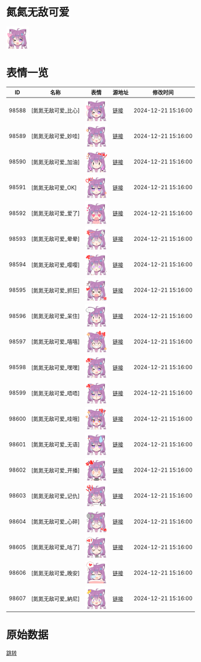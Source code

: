 # 氮氮无敌可爱

<img src="./cover.png" height="60" alt="cover" />

# 表情一览

|ID|名称|表情|源地址|修改时间|
|----|----|----|----|----|
|98588|[氮氮无敌可爱_比心]|<img src="./pic/098588_%5B氮氮无敌可爱_比心%5D.png" height="60" alt="比心"/>|[链接](https://i0.hdslb.com/bfs/garb/255d0a044a5296269c3343195762e588d862b784.png)|2024-12-21 15:16:00|
|98589|[氮氮无敌可爱_妙哇]|<img src="./pic/098589_%5B氮氮无敌可爱_妙哇%5D.png" height="60" alt="妙哇"/>|[链接](https://i0.hdslb.com/bfs/garb/90984910ae72257cdac81d7ddcf69d15910b8bb8.png)|2024-12-21 15:16:00|
|98590|[氮氮无敌可爱_加油]|<img src="./pic/098590_%5B氮氮无敌可爱_加油%5D.png" height="60" alt="加油"/>|[链接](https://i0.hdslb.com/bfs/garb/861e27b84c39bf06293b4346134643ab9c9d88b2.png)|2024-12-21 15:16:00|
|98591|[氮氮无敌可爱_OK]|<img src="./pic/098591_%5B氮氮无敌可爱_OK%5D.png" height="60" alt="OK"/>|[链接](https://i0.hdslb.com/bfs/garb/fac06917be41c9c13ee312955db03893433db8ad.png)|2024-12-21 15:16:00|
|98592|[氮氮无敌可爱_爱了]|<img src="./pic/098592_%5B氮氮无敌可爱_爱了%5D.png" height="60" alt="爱了"/>|[链接](https://i0.hdslb.com/bfs/garb/2b69a85b6dec2aa57be46e60c65a0f3c057c20b9.png)|2024-12-21 15:16:00|
|98593|[氮氮无敌可爱_晕晕]|<img src="./pic/098593_%5B氮氮无敌可爱_晕晕%5D.png" height="60" alt="晕晕"/>|[链接](https://i0.hdslb.com/bfs/garb/03a62282caa82cad712fb01e2399802a17a8a846.png)|2024-12-21 15:16:00|
|98594|[氮氮无敌可爱_嘤嘤]|<img src="./pic/098594_%5B氮氮无敌可爱_嘤嘤%5D.png" height="60" alt="嘤嘤"/>|[链接](https://i0.hdslb.com/bfs/garb/0973737ff4b8d0691a898f68ed8b5648d75564e3.png)|2024-12-21 15:16:00|
|98595|[氮氮无敌可爱_抓狂]|<img src="./pic/098595_%5B氮氮无敌可爱_抓狂%5D.png" height="60" alt="抓狂"/>|[链接](https://i0.hdslb.com/bfs/garb/7794b69e93eec61a79da49404f26b22fbae51fc8.png)|2024-12-21 15:16:00|
|98596|[氮氮无敌可爱_呆住]|<img src="./pic/098596_%5B氮氮无敌可爱_呆住%5D.png" height="60" alt="呆住"/>|[链接](https://i0.hdslb.com/bfs/garb/4e209442459cc06e8cbd50637095d17fc8ac1c95.png)|2024-12-21 15:16:00|
|98597|[氮氮无敌可爱_嘻嘻]|<img src="./pic/098597_%5B氮氮无敌可爱_嘻嘻%5D.png" height="60" alt="嘻嘻"/>|[链接](https://i0.hdslb.com/bfs/garb/fa1126ddf1e3e93b70604ee9642ec3ab1017e0aa.png)|2024-12-21 15:16:00|
|98598|[氮氮无敌可爱_嘿嘿]|<img src="./pic/098598_%5B氮氮无敌可爱_嘿嘿%5D.png" height="60" alt="嘿嘿"/>|[链接](https://i0.hdslb.com/bfs/garb/d3c54fa98719c82ffdd322cb43c2394572d48f73.png)|2024-12-21 15:16:00|
|98599|[氮氮无敌可爱_唔唔]|<img src="./pic/098599_%5B氮氮无敌可爱_唔唔%5D.png" height="60" alt="唔唔"/>|[链接](https://i0.hdslb.com/bfs/garb/2faf4fa1f657e52e4780dbb9744d48228b63215b.png)|2024-12-21 15:16:00|
|98600|[氮氮无敌可爱_哇哦]|<img src="./pic/098600_%5B氮氮无敌可爱_哇哦%5D.png" height="60" alt="哇哦"/>|[链接](https://i0.hdslb.com/bfs/garb/39bc3cebfc05279ad0eec70d94d145a0066b741e.png)|2024-12-21 15:16:00|
|98601|[氮氮无敌可爱_无语]|<img src="./pic/098601_%5B氮氮无敌可爱_无语%5D.png" height="60" alt="无语"/>|[链接](https://i0.hdslb.com/bfs/garb/7f4b5fdffbcc2a6f0dfc6a062c5dc49e33a566fb.png)|2024-12-21 15:16:00|
|98602|[氮氮无敌可爱_开播]|<img src="./pic/098602_%5B氮氮无敌可爱_开播%5D.png" height="60" alt="开播"/>|[链接](https://i0.hdslb.com/bfs/garb/b74ca678b9d73a4f7dbef8d825da4b786adeaf29.png)|2024-12-21 15:16:00|
|98603|[氮氮无敌可爱_记仇]|<img src="./pic/098603_%5B氮氮无敌可爱_记仇%5D.png" height="60" alt="记仇"/>|[链接](https://i0.hdslb.com/bfs/garb/5d0fd11ad6845a4a6f4222d4227a4e87a0284c7e.png)|2024-12-21 15:16:00|
|98604|[氮氮无敌可爱_心碎]|<img src="./pic/098604_%5B氮氮无敌可爱_心碎%5D.png" height="60" alt="心碎"/>|[链接](https://i0.hdslb.com/bfs/garb/99e71d7e22b05af34bf9f9f7ec2fdd4d40bd7873.png)|2024-12-21 15:16:00|
|98605|[氮氮无敌可爱_咕了]|<img src="./pic/098605_%5B氮氮无敌可爱_咕了%5D.png" height="60" alt="咕了"/>|[链接](https://i0.hdslb.com/bfs/garb/197f9314421eea2d6162eb3b7b22bf2b6ad6acad.png)|2024-12-21 15:16:00|
|98606|[氮氮无敌可爱_晚安]|<img src="./pic/098606_%5B氮氮无敌可爱_晚安%5D.png" height="60" alt="晚安"/>|[链接](https://i0.hdslb.com/bfs/garb/513ba344da92785d9ea28967036d9bdd57fa7cd8.png)|2024-12-21 15:16:00|
|98607|[氮氮无敌可爱_納尼]|<img src="./pic/098607_%5B氮氮无敌可爱_納尼%5D.png" height="60" alt="納尼"/>|[链接](https://i0.hdslb.com/bfs/garb/c642f09bc5c2f9d9c438bdfdbc9e87d819abb36a.png)|2024-12-21 15:16:00|

# 原始数据

[跳转](./raw.json)

